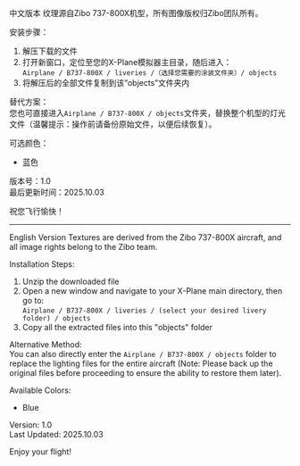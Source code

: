 中文版本
纹理源自Zibo 737-800X机型，所有图像版权归Zibo团队所有。

安装步骤：  
1. 解压下载的文件  
2. 打开新窗口，定位至您的X-Plane模拟器主目录，随后进入：  
   `Airplane / B737-800X / liveries /（选择您需要的涂装文件夹）/ objects`  
3. 将解压后的全部文件复制到该“objects”文件夹内  

替代方案：  
您也可直接进入`Airplane / B737-800X / objects`文件夹，替换整个机型的灯光文件（温馨提示：操作前请备份原始文件，以便后续恢复）。  

可选颜色：  
- 蓝色  

版本号：1.0  
最后更新时间：2025.10.03  

祝您飞行愉快！

---

English Version
Textures are derived from the Zibo 737-800X aircraft, and all image rights belong to the Zibo team.

Installation Steps:  
1. Unzip the downloaded file  
2. Open a new window and navigate to your X-Plane main directory, then go to:  
   `Airplane / B737-800X / liveries / (select your desired livery folder) / objects`  
3. Copy all the extracted files into this "objects" folder  

Alternative Method:  
You can also directly enter the `Airplane / B737-800X / objects` folder to replace the lighting files for the entire aircraft (Note: Please back up the original files before proceeding to ensure the ability to restore them later).  

Available Colors:  
- Blue  

Version: 1.0  
Last Updated: 2025.10.03  

Enjoy your flight!
